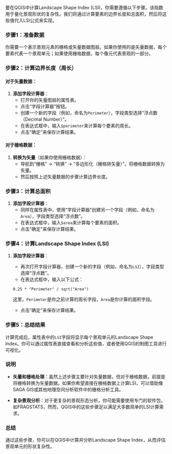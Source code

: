 要在QGIS中计算Landscape Shape Index (LSI)，你需要遵循以下步骤。该指数用于量化景观形状的复杂性。我们将通过计算要素的边界长度和总面积，然后将这些值代入LSI公式来实现。

### 步骤1：准备数据
你需要一个表示景观元素的栅格或矢量数据图层。如果你使用的是矢量数据，每个要素代表一个景观单元；如果使用栅格数据，每个像元代表景观的一部分。

### 步骤2：计算边界长度（周长）
#### 对于矢量数据：
1. **添加字段计算器**：
   - 打开你的矢量图层的属性表。
   - 点击“字段计算器”按钮。
   - 创建一个新的字段（例如，命名为`Perimeter`），字段类型选择“浮点数（Decimal Number）”。
   - 在表达式框中，输入`$perimeter`来计算每个要素的周长。
   - 点击“确定”来保存计算结果。

#### 对于栅格数据：
1. **转换为矢量**（如果你使用栅格数据）：
   - 导航到“栅格” -> “转换” -> “多边形化（栅格转矢量）”，将栅格数据转换为矢量。
   - 然后按照上述矢量数据的步骤计算边界长度。

### 步骤3：计算总面积
1. **添加字段计算器**：
   - 同样在属性表中，使用“字段计算器”创建另一个字段（例如，命名为`Area`），字段类型选择“浮点数”。
   - 在表达式框中，输入`$area`来计算每个要素的面积。
   - 点击“确定”来保存计算结果。

### 步骤4：计算Landscape Shape Index (LSI)
1. **添加字段计算器**：
   - 再次打开字段计算器，创建一个新的字段（例如，命名为`LSI`），字段类型选择“浮点数”。
   - 在表达式框中，输入以下公式：

   ```
   0.25 * "Perimeter" / sqrt("Area")
   ```

   这里，`Perimeter`是你之前计算的周长字段，`Area`是你计算的面积字段。

   - 点击“确定”来保存计算结果。

### 步骤5：总结结果
计算完成后，属性表中的`LSI`字段将显示每个景观单元的Landscape Shape Index。你可以通过属性表直接查看和分析这些值，或者使用QGIS的制图工具进行可视化。

### 说明
- **矢量和栅格处理**：虽然上述步骤主要针对矢量数据，但对于栅格数据，前提是将栅格转换为矢量数据。如果你希望直接在栅格数据上计算LSI，可以借助像SAGA GIS或其他地理空间分析软件中的栅格分析工具。
  
- **复杂景观分析**：对于更复杂的景观形态分析，你可能需要使用专门的软件包，如FRAGSTATS，然而，QGIS中的这些步骤足以满足大多数简单的LSI计算需求。

### 总结
通过这些步骤，你可以在QGIS中计算并分析Landscape Shape Index，从而评估景观单元的形状复杂性。